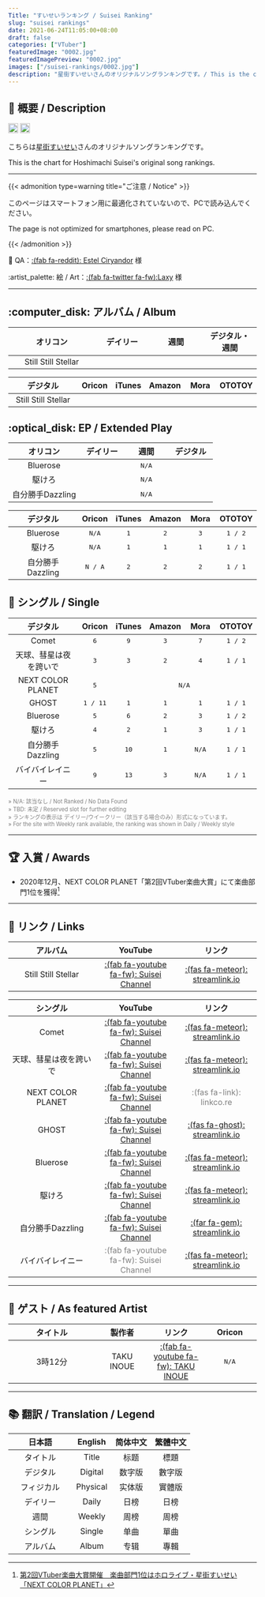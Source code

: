 ```yaml
---
Title: "すいせいランキング / Suisei Ranking"
slug: "suisei rankings"
date: 2021-06-24T11:05:00+08:00
draft: false
categories: ["VTuber"]
featuredImage: "0002.jpg"
featuredImagePreview: "0002.jpg"
images: ["/suisei-rankings/0002.jpg"]
description: "星街すいせいさんのオリジナルソングランキングです。/ This is the chart for Hoshimachi Suisei's original song rankings."
---
```


<!--more-->

## :memo: 概要 / Description

<a href="https://twitter.com/suisei_hosimati"><img src="https://img.shields.io/badge/Twitter-@suisei__hosimati-0075bd?style=flat-square&logo=twitter" height="20"></img></a> <a href="https://www.youtube.com/channel/UC5CwaMl1eIgY8h02uZw7u8A"><img src="https://img.shields.io/badge/YouTube-Suisei%20Channel-d40000?style=flat-square&logo=youtube" height="20"></img></a>

こちらは[星街すいせい](https://twitter.com/suisei_hosimati)さんのオリジナルソングランキングです。

This is the chart for Hoshimachi Suisei's original song rankings.

---

{{< admonition type=warning title="ご注意 / Notice" >}}

このページはスマートフォン用に最適化されていないので、PCで読み込んでください。

The page is not optimized for smartphones, please read on PC.

{{< /admonition >}}

:memo: QA：[:(fab fa-reddit): Estel Ciryandor](https://www.reddit.com/user/kyoumokawaii) 様

:artist_palette: 絵 / Art：[:(fab fa-twitter fa-fw):Laxy](https://twitter.com/laxyiii/status/1402415053567975424) 様

---

## :computer_disk: アルバム / Album

<!--Album Oricon start-->

<table style="text-align:center; width:100%">
	<thead>
	<tr>
		<th style="width:35%">オリコン</th>
		<th style="width:21.67%">デイリー</th>
		<th style="width:21.67%">週間</th>
		<th style="width:21.67%">デジタル・週間</th>
	</tr>	
	</thead>
	<tbody>
		<tr>
			<td>Still Still Stellar</td> <!--Title-->
			<td style="font-family:monospace"></td> <!--Phy Daily-->
			<td style="font-family:monospace"></td> <!--Phy Weekly-->
			<td style="font-family:monospace"></td> <!--Digital Weekly-->
		</tr>
	</tbody>
</table>

<!--Album Oricon end-->

<!--Album other site start-->

<table style="text-align:center; width:100%">
	<thead>
		<tr>
			<th style="width:35%">デジタル</th>
			<th style="width:13%">Oricon</th>
			<th style="width:13%">iTunes</th>
			<th style="width:13%">Amazon</th>
			<th style="width:13%">Mora</th>
			<th style="width:13%">OTOTOY</th>
		</tr>
	</thead>
	<tbody>
		<tr>
			<td>Still Still Stellar</td> <!--Title-->
			<td style="font-family:monospace"></td> <!--Oricon-->
			<td style="font-family:monospace"></td> <!--iTunes-->
			<td style="font-family:monospace"></td> <!--Amazon-->
			<td style="font-family:monospace"></td> <!--Mora-->
			<td style="font-family:monospace"></td> <!--OTOTOY-->
		</tr>
	</tbody>
</table>

<!--Album other site end-->

## :optical_disk: EP / Extended Play

<!--EP Oricon start-->

<table style="text-align:center; width:100%">
	<thead>
		<tr>
			<th style="width:35%">オリコン</th>
			<th style="width:21.67%">デイリー</th>
			<th style="width:21.67%">週間</th>
			<th style="width:21.67%">デジタル</th>
		</tr>
	</thead>
	<tbody>
		<tr>
			<td>Bluerose</td> <!--Title-->
			<td style="font-family:monospace" colspan=3>N/A</td>
		</tr>
		<tr>
			<td>駆けろ</td> <!--Title-->
			<td style="font-family:monospace" colspan=3>N/A</td>
		</tr>
		<tr>
			<td>自分勝手Dazzling</td> <!--Title-->
			<td style="font-family:monospace" colspan=3>N/A</td>
		</tr>
	</tbody>
</table>

<!--EP Oricon end-->

<!--EP other site start-->

<table style="text-align:center; width:100%">
	<thead>
		<tr>
			<th style="width:35%">デジタル</th>
			<th style="width:13%">Oricon</th>
			<th style="width:13%">iTunes</th>
			<th style="width:13%">Amazon</th>
			<th style="width:13%">Mora</th>
			<th style="width:13%">OTOTOY</th>
		</tr>
	</thead>
	<tbody>
		<tr>
			<td>Bluerose</td> <!--Title-->
			<td style="font-family:monospace">N/A</td> <!--Oricon-->
			<td style="font-family:monospace">1</td> <!--iTunes-->
			<td style="font-family:monospace">2</td> <!--Amazon-->
			<td style="font-family:monospace">3</td> <!--Mora-->
			<td style="font-family:monospace">1 / 2</td> <!--OTOTOY-->
		</tr>
		<tr>
			<td>駆けろ</td> <!--Title-->
			<td style="font-family:monospace">N/A</td> <!--Oricon-->
			<td style="font-family:monospace">1</td> <!--iTunes-->
			<td style="font-family:monospace">1</td> <!--Amazon-->
			<td style="font-family:monospace">1</td> <!--Mora-->
			<td style="font-family:monospace">1 / 1</td> <!--OTOTOY-->
		</tr>
		<tr>
			<td>自分勝手Dazzling</td> <!--Title-->
			<td style="font-family:monospace">N / A</td> <!--Oricon-->
			<td style="font-family:monospace">2</td> <!--iTunes-->
			<td style="font-family:monospace">2</td> <!--Amazon-->
			<td style="font-family:monospace">2</td> <!--Mora-->
			<td style="font-family:monospace">1 / 1</td> <!--OTOTOY-->
		</tr>
	</tbody>
</table>

<!--EP other site end-->

## :musical_note: シングル / Single

<table style="text-align:center; width:100%">
	<thead>
		<tr>
			<th style="width:35%">デジタル</th>
			<th style="width:13%">Oricon</th>
			<th style="width:13%">iTunes</th>
			<th style="width:13%">Amazon</th>
			<th style="width:13%">Mora</th>
			<th style="width:13%">OTOTOY</th>
		</tr>
	</thead>
	<tbody>
		<tr>
			<td>Comet</td> <!--Title-->
			<td style="font-family:monospace">6</td> <!--Oricon-->
			<td style="font-family:monospace">9</td> <!--iTunes-->
			<td style="font-family:monospace">3</td> <!--Amazon-->
			<td style="font-family:monospace">7</td> <!--Mora-->
			<td style="font-family:monospace">1 / 2</td> <!--OTOTOY-->
		</tr>
		<tr>
			<td>天球、彗星は夜を跨いで</td> <!--Title-->
			<td style="font-family:monospace">3</td> <!--Oricon-->
			<td style="font-family:monospace">3</td> <!--iTunes-->
			<td style="font-family:monospace">2</td> <!--Amazon-->
			<td style="font-family:monospace">4</td> <!--Mora-->
			<td style="font-family:monospace">1 / 1</td> <!--OTOTOY-->
		</tr>
		<tr>
			<td>NEXT COLOR PLANET</td> <!--Title-->
			<td style="font-family:monospace">5</td> <!--Oricon-->
			<td style="font-family:monospace" colspan=4>N/A</td>
		</tr>
		<tr>
			<td>GHOST</td> <!--Title-->
			<td style="font-family:monospace">1 / 11</td> <!--Oricon-->
			<td style="font-family:monospace">1</td> <!--iTunes-->
			<td style="font-family:monospace">1</td> <!--Amazon-->
			<td style="font-family:monospace">1</td> <!--Mora-->
			<td style="font-family:monospace">1 / 1</td> <!--OTOTOY-->
		</tr>
		<tr>
			<td>Bluerose</td> <!--Title-->
			<td style="font-family:monospace">5</td> <!--Oricon-->
			<td style="font-family:monospace">6</td> <!--iTunes-->
			<td style="font-family:monospace">2</td> <!--Amazon-->
			<td style="font-family:monospace">3</td> <!--Mora-->
			<td style="font-family:monospace">1 / 2</td> <!--OTOTOY-->
		</tr>
		<tr>
			<td>駆けろ</td> <!--Title-->
			<td style="font-family:monospace">4</td> <!--Oricon-->
			<td style="font-family:monospace">2</td> <!--iTunes-->
			<td style="font-family:monospace">1</td> <!--Amazon-->
			<td style="font-family:monospace">3</td> <!--Mora-->
			<td style="font-family:monospace">1 / 1</td> <!--OTOTOY-->
		</tr>
		<tr>
			<td>自分勝手Dazzling</td> <!--Title-->
			<td style="font-family:monospace">5</td> <!--Oricon-->
			<td style="font-family:monospace">10</td> <!--iTunes-->
			<td style="font-family:monospace">1</td> <!--Amazon-->
			<td style="font-family:monospace">N/A</td> <!--Mora-->
			<td style="font-family:monospace">1 / 1</td> <!--OTOTOY-->
		</tr>
		<tr>
			<td>バイバイレイニー</td> <!--Title-->
			<td style="font-family:monospace">9</td> <!--Oricon-->
			<td style="font-family:monospace">13</td> <!--iTunes-->
			<td style="font-family:monospace">3</td> <!--Amazon-->
			<td style="font-family:monospace">N/A</td> <!--Mora-->
			<td style="font-family:monospace">1 / 1</td> <!--OTOTOY-->
		</tr>
	</tbody>
</table>

<p style="font-size:0.8em; color:grey">
	» N/A: 該当なし / Not Ranked / No Data Found
	<br>
	» TBD: 未定 / Reserved slot for further editing
	<br>
	» ランキングの表示は デイリー/ウイークリー（該当する場合のみ）形式になっています。
	<br>
	» For the site with Weekly rank available, the ranking was shown in Daily / Weekly style
</p>

---

## :trophy: 入賞 / Awards

- 2020年12月、NEXT COLOR PLANET「第2回VTuber楽曲大賞」にて楽曲部門1位を獲得[^1]

---

## :link: リンク / Links

<table style="text-align:center; width:100%">
	<thead>
		<tr>
			<th style="width:35%">アルバム</th>
			<th style="width:32.5%">YouTube</th>
			<th style="width:32.5%">リンク</th>
		</tr>
	</thead>
	<tbody>
		<tr>
			<td>Still Still Stellar</td> <!--Title-->
			<td><a href="https://www.youtube.com/watch?v=H_08cZT_PrE" target="_blank" rel="noopener noreferrer">:(fab fa-youtube fa-fw): Suisei Channel</a></td>
			<td><a href="https://suisei.streamlink.to/sss">:(fas fa-meteor): streamlink.io</a></td>
		</tr>
	</tbody>
</table>

<table style="text-align:center; width:100%">
	<thead>
		<tr>
			<th style="width:35%">シングル</th>
			<th style="width:32.5%">YouTube</th>
			<th style="width:32.5%">リンク</th>
		</tr>
	</thead>
	<tbody>
		<tr>
			<td>Comet</td> <!--Title-->
			<td><a href="https://www.youtube.com/watch?v=3cqV5BKJHyk" target="_blank" rel="noopener noreferrer">:(fab fa-youtube fa-fw): Suisei Channel</a></td>
			<td><a href="https://suisei.streamlink.to/bluerose">:(fas fa-meteor): streamlink.io</a></td>
		</tr>
		<tr>
			<td>天球、彗星は夜を跨いで</td> <!--Title-->
			<td><a href="https://www.youtube.com/watch?v=zLak0dxBKpM" target="_blank" rel="noopener noreferrer">:(fab fa-youtube fa-fw): Suisei Channel</a></td>
			<td><a href="https://suisei.streamlink.to/run">:(fas fa-meteor): streamlink.io</a></td>
		</tr>
		<tr>
			<td>NEXT COLOR PLANET</td> <!--Title-->
			<td><a href="https://www.youtube.com/watch?v=vQHVGXdcqEQ" target="_blank" rel="noopener noreferrer">:(fab fa-youtube fa-fw): Suisei Channel</a></td>
			<td style="color:grey">:(fas fa-link): linkco.re</td>
		</tr>
		<tr>
			<td>GHOST</td> <!--Title-->
			<td><a href="https://www.youtube.com/watch?v=IKKar5SS29E" target="_blank" rel="noopener noreferrer">:(fab fa-youtube fa-fw): Suisei Channel</a></td>
			<td><a href="https://suisei.streamlink.to/GHOST">:(fas fa-ghost): streamlink.io</a></td>
		</tr>
		<tr>
			<td>Bluerose</td> <!--Title-->
			<td><a href="https://www.youtube.com/watch?v=ZfDYRy17CBY" target="_blank" rel="noopener noreferrer">:(fab fa-youtube fa-fw): Suisei Channel</a></td>
			<td><a href="https://suisei.streamlink.to/bluerose">:(fas fa-meteor): streamlink.io</a></td>
		</tr>
		<tr>
			<td>駆けろ</td> <!--Title-->
			<td><a href="https://www.youtube.com/watch?v=IqT6cHCT1TE" target="_blank" rel="noopener noreferrer">:(fab fa-youtube fa-fw): Suisei Channel</a></td>
			<td><a href="https://suisei.streamlink.to/run">:(fas fa-meteor): streamlink.io</a></td>
		</tr>
		<tr>
			<td>自分勝手Dazzling</td> <!--Title-->
			<td><a href="https://www.youtube.com/watch?v=Mm87JgTx2Ao" target="_blank" rel="noopener noreferrer">:(fab fa-youtube fa-fw): Suisei Channel</a></td>
			<td><a href="https://suisei.streamlink.to/dazzling">:(far fa-gem): streamlink.io</a></td>
		</tr>
		<tr>
			<td>バイバイレイニー</td> <!--Title-->
			<td style="color:grey">:(fab fa-youtube fa-fw): Suisei Channel</a></td>
			<td><a href="https://suisei.streamlink.to/dazzling">:(fas fa-meteor): streamlink.io</a></td>
		</tr>
	</tbody>
</table>

---

## :microphone: ゲスト / As featured Artist

<table style="text-align:center; width:100%">
	<thead>
	<tr>
		<th style="width:35%">タイトル</th>
		<th style="width:21.67%">製作者</th>
		<th style="width:21.67%">リンク</th>
		<th style="width:21.67%">Oricon</th>
	</tr>
	</thead>
	<tbody>
		<tr>
			<td>3時12分</td> <!--Title-->
			<td>TAKU INOUE</td> <!--Producer-->
			<td><a href="https://www.youtube.com/watch?v=LYFciXBcXIQ">:(fab fa-youtube fa-fw): TAKU INOUE</a></td> <!--Link-->
			<td style="font-family:monospace">N/A</td> <!--Oricon-->
		</tr>
	</tbody>
</table>

---

## :books: 翻訳 / Translation / Legend

<table style="text-align:center; width:100%">
	<thead>
		<tr>
			<th style="width:35%">日本語</th>
			<th style="width:21.67%">English</th>
			<th style="width:21.67%">简体中文</th>
			<th style="width:21.67%">繁體中文</th>
		</tr>
	</thead>
	<tbody>
		<tr>
			<td>タイトル</td>
			<td>Title</td>
			<td>标题</td>
			<td>標題</td>
		</tr>
		<tr>
			<td>デジタル</td>
			<td>Digital</td>
			<td>数字版</td>
			<td>數字版</td>
		</tr>
		<tr>
			<td>フィジカル</td>
			<td>Physical</td>
			<td>实体版</td>
			<td>實體版</td>
		</tr>
		<tr>
			<td>デイリー</td>
			<td>Daily</td>
			<td>日榜</td>
			<td>日榜</td>
		</tr>
		<tr>
			<td>週間</td>
			<td>Weekly</td>
			<td>周榜</td>
			<td>周榜</td>
		</tr>
		<tr>
			<td>シングル</td>
			<td>Single</td>
			<td>单曲</td>
			<td>單曲</td>
		</tr>
		<tr>
			<td>アルバム</td>
			<td>Album</td>
			<td>专辑</td>
			<td>專輯</td>
		</tr>
	</tbody>
</table>

[^1]: [第2回VTuber楽曲大賞開催　楽曲部門1位はホロライブ・星街すいせい「NEXT COLOR PLANET」](https://panora.tokyo/archives/14764)
